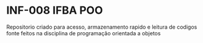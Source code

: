 <H1>INF-008 IFBA POO</H1>

<p>Repositorio criado para acesso, armazenamento rapido e leitura de codigos fonte feitos na disciplina de programação orientada a objetos</p>